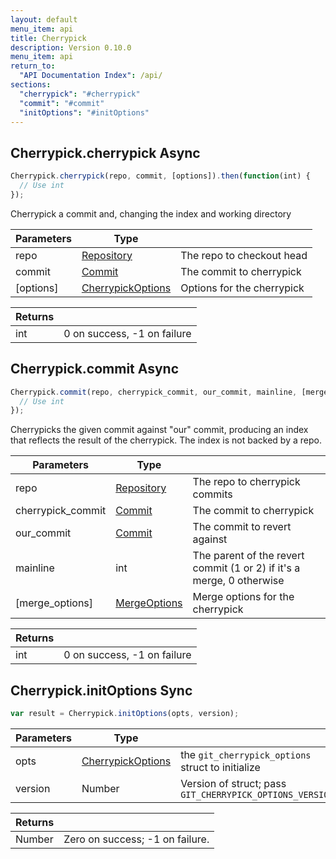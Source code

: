 ```yaml
---
layout: default
menu_item: api
title: Cherrypick
description: Version 0.10.0
menu_item: api
return_to:
  "API Documentation Index": /api/
sections:
  "cherrypick": "#cherrypick"
  "commit": "#commit"
  "initOptions": "#initOptions"
---
```


## <a name="cherrypick"></a><span>Cherrypick.</span>cherrypick <span class="tags"><span class="async">Async</span></span>

```js
Cherrypick.cherrypick(repo, commit, [options]).then(function(int) {
  // Use int
});
```

Cherrypick a commit and, changing the index and working directory

| Parameters | Type |   |
| --- | --- | --- |
| repo | [Repository](/api/repository/) | The repo to checkout head |
| commit | [Commit](/api/commit/) | The commit to cherrypick |
| [options] | [CherrypickOptions](/api/cherrypick_options/) | Options for the cherrypick |

| Returns |  |
| --- | --- |
| int | 0 on success, -1 on failure |

## <a name="commit"></a><span>Cherrypick.</span>commit <span class="tags"><span class="async">Async</span></span>

```js
Cherrypick.commit(repo, cherrypick_commit, our_commit, mainline, [merge_options]).then(function(int) {
  // Use int
});
```

Cherrypicks the given commit against "our" commit, producing an index that
reflects the result of the cherrypick. The index is not backed by a repo.

| Parameters | Type |   |
| --- | --- | --- |
| repo | [Repository](/api/repository/) | The repo to cherrypick commits |
| cherrypick_commit | [Commit](/api/commit/) | The commit to cherrypick |
| our_commit | [Commit](/api/commit/) | The commit to revert against |
| mainline | int | The parent of the revert commit (1 or 2) if it's a merge, 0 otherwise |
| [merge_options] | [MergeOptions](/api/merge_options/) | Merge options for the cherrypick |

| Returns |  |
| --- | --- |
| int | 0 on success, -1 on failure |

## <a name="initOptions"></a><span>Cherrypick.</span>initOptions <span class="tags"><span class="sync">Sync</span></span>

```js
var result = Cherrypick.initOptions(opts, version);
```

| Parameters | Type |   |
| --- | --- | --- |
| opts | [CherrypickOptions](/api/cherrypick_options/) | the `git_cherrypick_options` struct to initialize |
| version | Number | Version of struct; pass `GIT_CHERRYPICK_OPTIONS_VERSION` |

| Returns |  |
| --- | --- |
| Number |  Zero on success; -1 on failure. |

